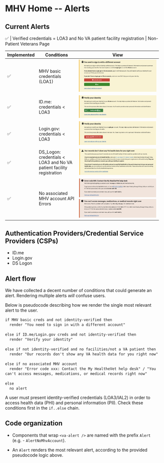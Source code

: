 # MHV Home -- Alerts

## Current Alerts
✅ | Verified credentials = LOA3 and No VA patient facility registration | Non-Patient Veterans Page


Implemented | Conditions | View
--- | --- | ---
✅ | MHV basic credentials (LOA1) | ![](./assets/mhv-alert--mhv-basic-account.png)
✅ | ID.me: credentials < LOA3 | ![](./assets/mhv-alert--verify-and-register-idme.png)
✅ | Login.gov: credentials < LOA3 | ![](./assets/mhv-alert--verify-and-register-logingov.png)
✅ | DS_Logon: credentials < LOA3 and No VA patient facility registration | ![](./assets/mhv-alert--unverified.png)
✅ | No associated MHV account API Errors | ![](./assets/mhv-alert--mhv-account-api-actionable-error.png) ![](./assets/mhv-alert--mhv-account-api-error.png)

## Authentication Providers/Credential Service Providers (CSPs)

- ID.me
- Login.gov
- DS Logon

## Alert flow

We have collected a decent number of conditions that could generate an alert.
Rendering multiple alerts _will_ confuse users.

Below is pseudocode describing how we render the single most relevant
alert to the user.

```
if MHV basic creds and not identity-verified then
  render "You need to sign in with a different account"

else if ID.me/Login.gov creds and not identity-verified then
  render "Verify your identity"

else if not identity-verified and no facilities/not a VA patient then
  render "Our records don't show any VA health data for you right now"

else if no associated MHV account
  render "Error code xxx: Contact the My HealtheVet help desk" / "You can't access messages, medications, or medical records right now"

else
  no alert
```

A user must present identity-verified credentials (LOA3/IAL2) in order to access
health data (PHI) and personal information (PII). Check these conditions first
in the `if..else` chain.


## Code organization

- Components that wrap `<va-alert />` are named with the prefix `Alert` (e.g. - `AlertNoMhvAccount`).

- An `Alert` renders the most relevant alert, according to the provided pseudocode logic above.
